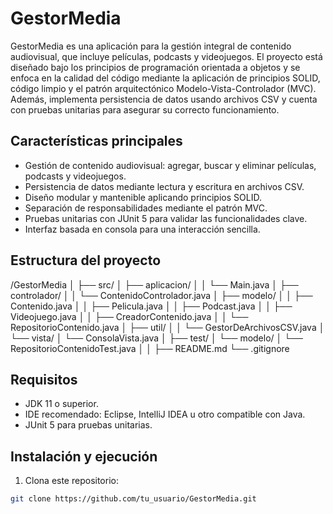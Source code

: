 # GestorMedia

GestorMedia es una aplicación para la gestión integral de contenido audiovisual, que incluye películas, podcasts y videojuegos. El proyecto está diseñado bajo los principios de programación orientada a objetos y se enfoca en la calidad del código mediante la aplicación de principios SOLID, código limpio y el patrón arquitectónico Modelo-Vista-Controlador (MVC). Además, implementa persistencia de datos usando archivos CSV y cuenta con pruebas unitarias para asegurar su correcto funcionamiento.

## Características principales

- Gestión de contenido audiovisual: agregar, buscar y eliminar películas, podcasts y videojuegos.
- Persistencia de datos mediante lectura y escritura en archivos CSV.
- Diseño modular y mantenible aplicando principios SOLID.
- Separación de responsabilidades mediante el patrón MVC.
- Pruebas unitarias con JUnit 5 para validar las funcionalidades clave.
- Interfaz basada en consola para una interacción sencilla.

## Estructura del proyecto
/GestorMedia
│
├── src/
│ ├── aplicacion/
│ │ └── Main.java
│ ├── controlador/
│ │ └── ContenidoControlador.java
│ ├── modelo/
│ │ ├── Contenido.java
│ │ ├── Pelicula.java
│ │ ├── Podcast.java
│ │ ├── Videojuego.java
│ │ ├── CreadorContenido.java
│ │ └── RepositorioContenido.java
│ ├── util/
│ │ └── GestorDeArchivosCSV.java
│ └── vista/
│ └── ConsolaVista.java
│
├── test/
│ └── modelo/
│ └── RepositorioContenidoTest.java
│
│
├── README.md
└── .gitignore
## Requisitos

- JDK 11 o superior.
- IDE recomendado: Eclipse, IntelliJ IDEA u otro compatible con Java.
- JUnit 5 para pruebas unitarias.
  
## Instalación y ejecución

1. Clona este repositorio:

```bash
git clone https://github.com/tu_usuario/GestorMedia.git
